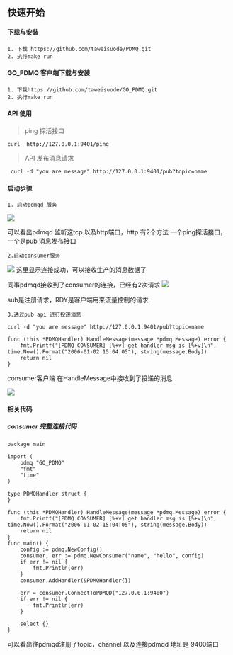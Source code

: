 ## 快速开始

#### 下载与安装


```
1. 下载 https://github.com/taweisuode/PDMQ.git
2. 执行make run
```
#### GO_PDMQ 客户端下载与安装

```
1. 下载https://github.com/taweisuode/GO_PDMQ.git
2. 执行make run
```
#### API 使用
> ping 探活接口
```
curl  http://127.0.0.1:9401/ping
```

> API 发布消息请求

```
 curl -d "you are message" http://127.0.0.1:9401/pub?topic=name
```
#### 启动步骤


```
1. 启动pdmqd 服务
```

![](http://ww1.sinaimg.cn/large/006tNc79ly1g5cdthhpfxj30uw044ab0.jpg)

可以看出pdmqd 监听这tcp 以及http端口，http 有2个方法 一个ping探活接口，一个是pub 消息发布接口
```
2.启动consumer服务
```
![](http://ww2.sinaimg.cn/large/006tNc79ly1g5ce90oxewj30o5027aac.jpg)
这里显示连接成功，可以接收生产的消息数据了

同事pdmqd接收到了consumer的连接，已经有2次请求
![](http://ww1.sinaimg.cn/large/006tNc79ly1g5cedkssmij30nk02i0t7.jpg)

sub是注册请求，RDY是客户端用来流量控制的请求
```
3.通过pub api 进行投递消息

curl -d "you are message" http://127.0.0.1:9401/pub?topic=name
```
```
func (this *PDMQHandler) HandleMessage(message *pdmq.Message) error {
	fmt.Printf("[PDMQ CONSUMER] [%+v] get handler msg is [%+v]\n", time.Now().Format("2006-01-02 15:04:05"), string(message.Body))
	return nil
}
```
consumer客户端 在HandleMessage中接收到了投递的消息

![](http://ww4.sinaimg.cn/large/006tNc79ly1g5ceizjxa5j30t8031mxr.jpg)


#### 相关代码
##### consumer 完整连接代码
```
package main

import (
	pdmq "GO_PDMQ"
	"fmt"
	"time"
)

type PDMQHandler struct {
}

func (this *PDMQHandler) HandleMessage(message *pdmq.Message) error {
	fmt.Printf("[PDMQ CONSUMER] [%+v] get handler msg is [%+v]\n", time.Now().Format("2006-01-02 15:04:05"), string(message.Body))
	return nil
}
func main() {
	config := pdmq.NewConfig()
	consumer, err := pdmq.NewConsumer("name", "hello", config)
	if err != nil {
		fmt.Println(err)
	}
	consumer.AddHandler(&PDMQHandler{})

	err = consumer.ConnectToPDMQD("127.0.0.1:9400")
	if err != nil {
		fmt.Println(err)
	}

	select {}
}

```

可以看出往pdmqd注册了topic，channel 以及连接pdmqd 地址是 9400端口